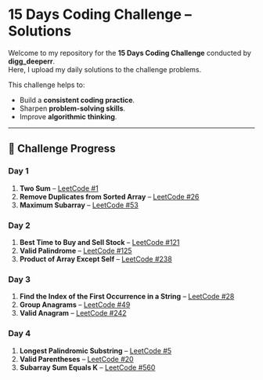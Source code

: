 # 15 Days Coding Challenge – Solutions

Welcome to my repository for the **15 Days Coding Challenge** conducted by **digg_deeperr**.  
Here, I upload my daily solutions to the challenge problems.  

This challenge helps to:
- Build a **consistent coding practice**.
- Sharpen **problem-solving skills**.
- Improve **algorithmic thinking**.

---

## 📅 Challenge Progress

### **Day 1**
1. **Two Sum** – [LeetCode #1](https://leetcode.com/problems/two-sum/)  
2. **Remove Duplicates from Sorted Array** – [LeetCode #26](https://leetcode.com/problems/remove-duplicates-from-sorted-array/)  
3. **Maximum Subarray** – [LeetCode #53](https://leetcode.com/problems/maximum-subarray/)  

### **Day 2**
1. **Best Time to Buy and Sell Stock** – [LeetCode #121](https://leetcode.com/problems/best-time-to-buy-and-sell-stock/)  
2. **Valid Palindrome** – [LeetCode #125](https://leetcode.com/problems/valid-palindrome/)  
3. **Product of Array Except Self** – [LeetCode #238](https://leetcode.com/problems/product-of-array-except-self/)  

### **Day 3**
1. **Find the Index of the First Occurrence in a String** – [LeetCode #28](https://leetcode.com/problems/find-the-index-of-the-first-occurrence-in-a-string/)  
2. **Group Anagrams** – [LeetCode #49](https://leetcode.com/problems/group-anagrams/)  
3. **Valid Anagram** – [LeetCode #242](https://leetcode.com/problems/valid-anagram/)  

### **Day 4**
1. **Longest Palindromic Substring** – [LeetCode #5](https://leetcode.com/problems/longest-palindromic-substring/)  
2. **Valid Parentheses** – [LeetCode #20](https://leetcode.com/problems/valid-parentheses/)  
3. **Subarray Sum Equals K** – [LeetCode #560](https://leetcode.com/problems/subarray-sum-equals-k/)  
